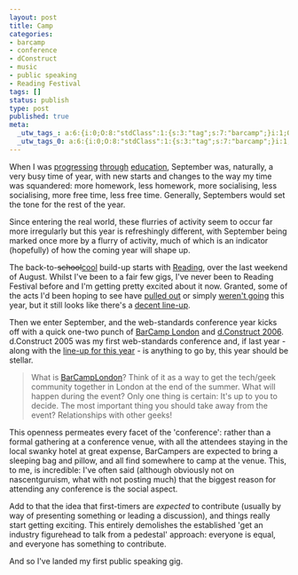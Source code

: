```yaml
---
layout: post
title: Camp
categories:
- barcamp
- conference
- dConstruct
- music
- public speaking
- Reading Festival
tags: []
status: publish
type: post
published: true
meta:
  _utw_tags_: a:6:{i:0;O:8:"stdClass":1:{s:3:"tag";s:7:"barcamp";}i:1;O:8:"stdClass":1:{s:3:"tag";s:10:"conference";}i:2;O:8:"stdClass":1:{s:3:"tag";s:10:"dConstruct";}i:3;O:8:"stdClass":1:{s:3:"tag";s:5:"music";}i:4;O:8:"stdClass":1:{s:3:"tag";s:15:"public-speaking";}i:5;O:8:"stdClass":1:{s:3:"tag";s:16:"Reading-Festival";}}
  _utw_tags_0: a:6:{i:0;O:8:"stdClass":1:{s:3:"tag";s:7:"barcamp";}i:1;O:8:"stdClass":1:{s:3:"tag";s:10:"conference";}i:2;O:8:"stdClass":1:{s:3:"tag";s:10:"dConstruct";}i:3;O:8:"stdClass":1:{s:3:"tag";s:5:"music";}i:4;O:8:"stdClass":1:{s:3:"tag";s:15:"public-speaking";}i:5;O:8:"stdClass":1:{s:3:"tag";s:16:"Reading-Festival";}}
---
```

When I was [progressing][Mill Chase] [through][Alton College] [education][UniS], September was, naturally, a very busy time of year, with new starts and changes to the way my time was squandered: more homework, less homework, more socialising, less socialising, more free time, less free time. Generally, Septembers would set the tone for the rest of the year.

Since entering the real world, these flurries of activity seem to occur far more irregularly but this year is refreshingly different, with September being marked once more by a flurry of activity, much of which is an indicator (hopefully) of how the coming year will shape up.

The back-to-<del>school</del><ins>cool</ins> build-up starts with [Reading][Reading Festival], over the last weekend of August. Whilst I've been to a fair few gigs, I've never been to Reading Festival before and I'm getting pretty excited about it now. Granted, some of the acts I'd been hoping to see have [pulled out][Audioslave cancelled] or simply [weren't going][The Bronx] this year, but it still looks like there's a [decent line-up][Reading lineup].

Then we enter September, and the web-standards conference year kicks off with a quick one-two punch of [BarCamp London][] and [d.Construct 2006][]. d.Construct 2005 was my first web-standards conference and, if last year - along with the [line-up for this year][d.Construct 2006 lineup] - is anything to go by, this year should be stellar.

> What is [BarCampLondon][BarCamp London]? Think of it as a way to get the tech/geek community together in London at the end of the summer. What will happen during the event? Only one thing is certain: It's up to you to decide. The most important thing you should take away from the event? Relationships with other geeks!

This openness permeates every facet of the 'conference': rather than a formal gathering at a conference venue, with all the attendees staying in the local swanky hotel at great expense, BarCampers are expected to bring a sleeping bag and pillow, and all find somewhere to camp at the venue. This, to me, is incredible: I've often said (although obviously not on nascentguruism, what with not posting much) that the biggest reason for attending any conference is the social aspect. 

Add to that the idea that first-timers are _expected_ to contribute (usually by way of presenting something or leading a discussion), and things really start getting exciting. This entirely demolishes the established 'get an industry figurehead to talk from a pedestal' approach: everyone is equal, and everyone has something to contribute. 

And so I've landed my first public speaking gig.

[Mill Chase]: http://www.millchase.hants.sch.uk/ "Mill Chase Community School"
[Alton College]: http://www.altoncollege.ac.uk/ "Alton College"
[UniS]: http://www.surrey.ac.uk/ "University of Surrey"
[Reading Festival]: http://www.readingfestival.com/
[Audioslave cancelled]: http://www.meanfiddler.com/displayPage_reading.asp?ArticleID=3041&URLID=67 "Audioslave pull out of Reading & Leeds Festivals"
[The Bronx]: http://www.thebronxxx.com/ "The Bronx"
[Reading lineup]: http://www.meanfiddler.com/displayPage_reading.asp?ArticleID=1358&URLID=67 "Reading Festival line-up"
[BarCamp London]: http://barcamp.org/BarCampLondon
[d.Construct 2006]:  http://2006.dconstruct.org/
[d.Construct 2006 lineup]: http://2006.dconstruct.org/schedule/
